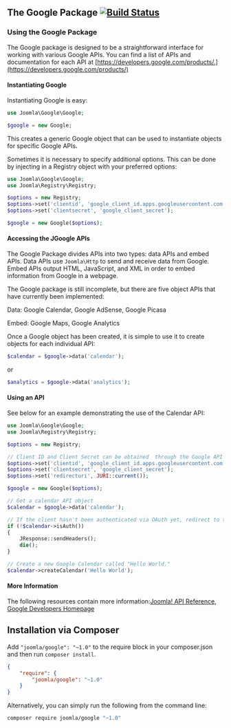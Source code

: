 ## The Google Package [![Build Status](https://travis-ci.org/joomla-framework/google-api.png?branch=master)](https://travis-ci.org/joomla-framework/google-api)

### Using the Google Package

The Google package is designed to be a straightforward interface for working with various Google APIs. You can find a list of APIs and documentation for each API at [https://developers.google.com/products/.](https://developers.google.com/products/)

#### Instantiating Google

Instantiating Google is easy:

```php
use Joomla\Google\Google;

$google = new Google;
```

This creates a generic Google object that can be used to instantiate objects for specific Google APIs.

Sometimes it is necessary to specify additional options. This can be done by injecting in a Registry object with your preferred options:

```php
use Joomla\Google\Google;
use Joomla\Registry\Registry;

$options = new Registry;
$options->set('clientid', 'google_client_id.apps.googleusercontent.com');
$options->set('clientsecret', 'google_client_secret');

$google = new Google($options);
```

#### Accessing the JGoogle APIs

The Google Package divides APIs into two types: data APIs and embed APIs. Data APIs use `Joomla\Http` to send and receive data from Google. Embed APIs output HTML, JavaScript, and XML in order to embed information from Google in a webpage.

The Google package is still incomplete, but there are five object APIs that have currently been implemented:

Data: Google Calendar, Google AdSense, Google Picasa

Embed: Google Maps, Google Analytics

Once a Google object has been created, it is simple to use it to create objects for each individual API:

```php
$calendar = $google->data('calendar');
```

or

```php
$analytics = $google->data('analytics');
```

#### Using an API

See below for an example demonstrating the use of the Calendar API:

```php
use Joomla\Google\Google;
use Joomla\Registry\Registry;

$options = new Registry;

// Client ID and Client Secret can be obtained  through the Google API Console (https://code.google.com/apis/console/).
$options->set('clientid', 'google_client_id.apps.googleusercontent.com');
$options->set('clientsecret', 'google_client_secret');
$options->set('redirecturi', JURI::current());

$google = new Google($options);

// Get a calendar API object
$calendar = $google->data('calendar');

// If the client hasn't been authenticated via OAuth yet, redirect to the appropriate URL and terminate the program
if (!$calendar->isAuth())
{
	JResponse::sendHeaders();
	die();
}

// Create a new Google Calendar called "Hello World."
$calendar->createCalendar('Hello World');
```

#### More Information

The following resources contain more information:[Joomla! API Reference](http://api.joomla.org), [Google Developers Homepage](https://developers.google.com/)


## Installation via Composer

Add `"joomla/google": "~1.0"` to the require block in your composer.json and then run `composer install`.

```json
{
	"require": {
		"joomla/google": "~1.0"
	}
}
```

Alternatively, you can simply run the following from the command line:

```sh
composer require joomla/google "~1.0"
```
